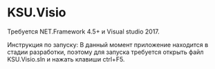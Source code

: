 # KSU.Visio
Требуется NET.Framework 4.5+ и Visual studio 2017.

Инструкция по запуску:
В данный момент приложение находится в стадии разработки, поэтому для запуска требуется открыть файл KSU.Visio.sln и нажать клавиши ctrl+F5.
